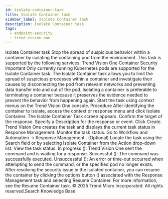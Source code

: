 ```yaml
---
id: isolate-container-task
title: Isolate Container task
sidebar_label: Isolate Container task
description: Isolate Container task
tags:
  - endpoint-security
  - trend-vision-one
---
```


 Isolate Container task Stop the spread of suspicious behavior within a container by isolating the containing pod from the environment. This task is supported by the following services: Trend Vision One Container Security Important Only currently running Kubernetes pods are supported for the Isolate Container task. The Isolate Container task allows you to limit the spread of suspicious processes within a container and investigate their causes by disconnecting the pod from relevant networks and preventing data transfer into and out of the pod. Isolating a container is preferable to terminating a container because it preserves the evidence needed to prevent the behavior from happening again. Start the task using context menus on the Trend Vision One console. Procedure After identifying the container to isolate, access the context or response menu and click Isolate Container. The Isolate Container Task screen appears. Confirm the target of the response. Specify a Description for the response or event. Click Create. Trend Vision One creates the task and displays the current task status in Response Management. Monitor the task status. Go to Workflow and Automation → Response Management . (Optional) Locate the task using the Search field or by selecting Isolate Container from the Action drop-down list. View the task status. In progress (): Trend Vision One sent the command and is waiting for a response. Successful (): The command was successfully executed. Unsuccessful (): An error or time-out occurred when attempting to send the command, or the specified pod no longer exists. After resolving the security issue in the isolated container, you can resume the container by clicking the options button () associated with the Response Management task and selecting Resume Container. For more information, see the Resume Container task. © 2025 Trend Micro Incorporated. All rights reserved.Search Knowledge Base